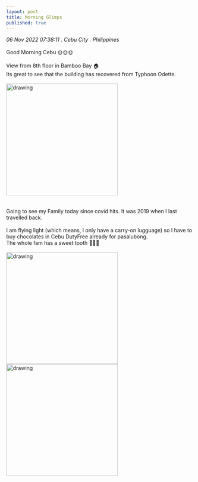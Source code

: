 ```yaml
---
layout: post
title: Morning Glimps
published: true
---
```

_06 Nov 2022 07:38:11 . Cebu City . Philippines_
<br>
<br>
Good Morning Cebu 🌞🌞🌞
<br>
<br>
View from 8th floor in Bamboo Bay 🏠
<br>
Its great to see that the building has recovered from Typhoon Odette.
<br>
<br>
<img src="https://drive.google.com/uc?export=view&id=1G4DyH5yjXRumnuW4njJa8dPh9ijZfVA-" alt="drawing" width="300"/>
<br>
<br>
<br> 
Going to see my Family today since covid hits. It was 2019 when I last travelled back.
<br>
<br>
I am flying light (which means, I only have a carry-on lugguage) so I have to buy chocolates in Cebu DutyFree already for pasalubong. 
<br>
The whole fam has a sweet tooth 🍫🍫🍫
<br>
<br>
<img src="https://drive.google.com/uc?export=view&id=1XPKVLWpyMFM6P90d9usQpP5ragdvmNAl" alt="drawing" width="300"/> <img src="https://drive.google.com/uc?export=view&id=1EQOJO9daKWgOxgXg3oM5gorf3ztfIkAM" alt="drawing" width="300"/>


